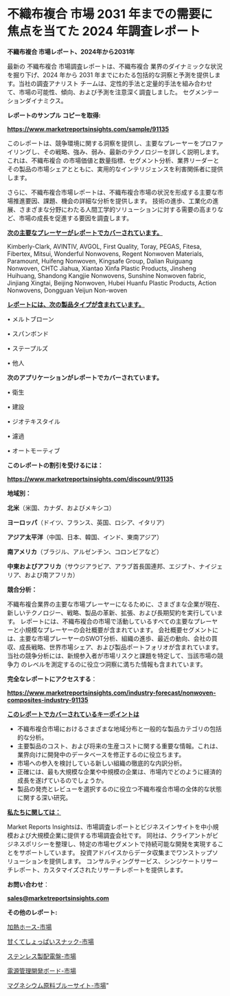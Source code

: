 # 不織布複合 市場 2031 年までの需要に焦点を当てた 2024 年調査レポート

<strong>不織布複合 市場レポート、2024年から2031年</strong>

最新の 不織布複合 市場調査レポートは、不織布複合 業界のダイナミックな状況を掘り下げ、2024 年から 2031 年までにわたる包括的な洞察と予測を提供します。当社の調査アナリスト チームは、定性的手法と定量的手法を組み合わせて、市場の可能性、傾向、および予測を注意深く調査しました。 セグメンテーションダイナミクス。



<strong>レポートのサンプル コピーを取得:</strong> <a href=https://www.marketreportsinsights.com/sample/91135>

<strong><u>https://www.marketreportsinsights.com/sample/91135</u></strong></a>

このレポートは、競争環境に関する洞察を提供し、主要なプレーヤーをプロファイリングし、その戦略、強み、弱み、最新のテクノロジーを詳しく説明します。 これは、不織布複合 の市場価値と数量指標、セグメント分析、業界リーダーとその製品の市場シェアとともに、実用的なインテリジェンスを利害関係者に提供します。

さらに、不織布複合市場レポートは、不織布複合市場の状況を形成する主要な市場推進要因、課題、機会の詳細な分析を提供します。 技術の進歩、工業化の進展、さまざまな分野にわたる人間工学的ソリューションに対する需要の高まりなど、市場の成長を促進する要因を調査します。



<strong><u>次の主要なプレーヤーがレポートでカバーされています。</u></strong>

Kimberly-Clark, AVINTIV, AVGOL, First Quality, Toray, PEGAS, Fitesa, Fibertex, Mitsui, Wonderful Nonwovens, Regent Nonwoven Materials, Paramount, Huifeng Nonwoven, Kingsafe Group, Dalian Ruiguang Nonwoven, CHTC Jiahua, Xiantao Xinfa Plastic Products, Jinsheng Huihuang, Shandong Kangjie Nonwovens, Sunshine Nonwoven fabric, Jinjiang Xingtai, Beijing Nonwoven, Hubei Huanfu Plastic Products, Action Nonwovens, Dongguan Veijun Non-woven



<strong><u><b>レポートには、次の製品タイプが含まれています。</b></u></strong>

• メルトブローン

• スパンボンド

• ステープルズ

• 他人



<strong><b>次のアプリケーションがレポートでカバーされています。</b></strong>

• 衛生

• 建設

• ジオテキスタイル

• 濾過

• オートモーティブ



<strong><b>このレポートの割引を受けるには：</b></strong><a href=https://www.marketreportsinsights.com/discount/91135>

<strong><u>https://www.marketreportsinsights.com/discount/91135</u></strong></a>



<strong>地域別：</strong>



<strong>北米</strong>（米国、カナダ、およびメキシコ）



<strong>ヨーロッパ</strong>（ドイツ、フランス、英国、ロシア、イタリア）



<strong>アジア太平洋</strong>（中国、日本、韓国、インド、東南アジア）



<strong>南アメリカ</strong>（ブラジル、アルゼンチン、コロンビアなど）



<strong>中東およびアフリカ</strong>（サウジアラビア、アラブ首長国連邦、エジプト、ナイジェリア、および南アフリカ）



<strong>競合分析：</strong>

不織布複合業界の主要な市場プレーヤーになるために、さまざまな企業が現在、新しいテクノロジー、戦略、製品の革新、拡張、および長期契約を実行しています。 レポートには、不織布複合の市場で活動しているすべての主要なプレーヤーと小規模なプレーヤーの会社概要が含まれています。 会社概要セグメントには、主要な市場プレーヤーのSWOT分析、組織の進歩、最近の動向、会社の買収、成長戦略、世界市場シェア、および製品ポートフォリオが含まれています。 当社の競争分析には、新規参入者が市場リスクと課題を特定して、当該市場の競争力 のレベルを測定するのに役立つ洞察に満ちた情報も含まれています。



<strong>完全なレポートにアクセスする</strong>：

<a href=https://www.marketreportsinsights.com/industry-forecast/nonwoven-composites-industry-91135>

<strong><u>https://www.marketreportsinsights.com/industry-forecast/nonwoven-composites-industry-91135</u></strong></a>



<strong><u><b>このレポートでカバーされているキーポイントは</b></u></strong>
<ul>
  <li>不織布複合市場におけるさまざまな地域分布と一般的な製品カテゴリの包括的な分析。</li>
  <li>主要製品のコスト、および将来の生産コストに関する重要な情報。これは、業界向けに開発中のデータベースを修正するのに役立ちます。</li>
  <li>市場への参入を検討している新しい組織の徹底的な内訳分析。</li>
  <li>正確には、最も大規模な企業や中規模の企業は、市場内でどのように経済的成長を遂げているのでしょうか。</li>
  <li>製品の発売とレビューを選択するのに役立つ不織布複合市場の全体的な状態に関する深い研究。</li>
</ul>


<strong><u><b>私たちに関しては：</b></u></strong>

Market Reports Insightsは、市場調査レポートとビジネスインサイトを中小規模および大規模企業に提供する市場調査会社です。 同社は、クライアントがビジネスポリシーを整理し、特定の市場セグメントで持続可能な開発を実現することをサポートしています。 投資アドバイスからデータ収集までワンストップソリューションを提供します。 コンサルティングサービス、シンジケートリサーチレポート、カスタマイズされたリサーチレポートを提供します。



<strong><b>お問い合わせ</b></strong>：

<a href=mailto:sales@marketreportsinsights.com>

<strong><u>sales@marketreportsinsights.com</u></strong></a>



<strong>その他のレポート:</strong>

<a href=https://www.linkedin.com/pulse/加熱ホース-市場-2030-年までの需要に焦点を当てた-2023-年調査レポート-pr-news-hub-nqjrf/>加熱ホース-市場</a>

<a href=https://www.linkedin.com/pulse/甘くてしょっぱいスナック-市場-2030-年までの需要に焦点を当てた-2023-年調査レポート-pr-news-hub-jcslf/>甘くてしょっぱいスナック-市場</a>

<a href=https://www.linkedin.com/pulse/ステンレス製配電盤-市場-2023-推進要因と成長機会-2030-pr-news-hub-ll5af/>ステンレス製配電盤-市場</a>

<a href=https://www.linkedin.com/pulse/電源管理開発ボード-市場-2023-競争分析と事業成長-2030-pr-news-hub-odmyf/>電源管理開発ボード-市場</a>

<a href=https://www.linkedin.com/pulse/マグネシウム原料ブルーサイト-市場-2023-年のダイナミクスとビジネストレンド-qqiaf/>マグネシウム原料ブルーサイト-市場</a>"
